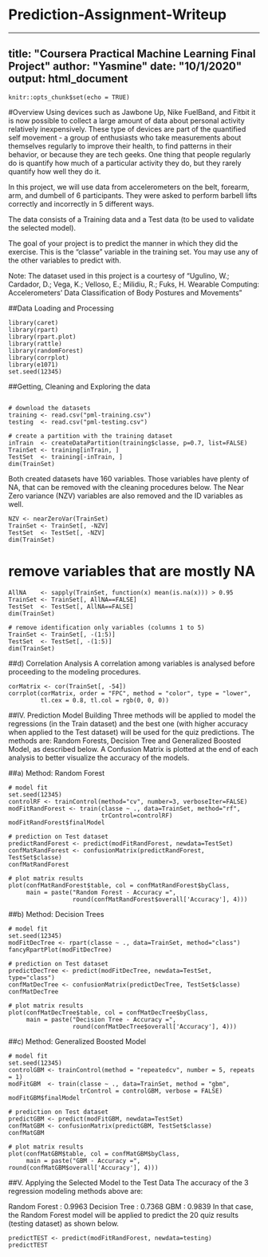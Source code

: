 # Prediction-Assignment-Writeup
---
title: "Coursera Practical Machine Learning Final Project"
author: "Yasmine"
date: "10/1/2020"
output: html_document
---


```{r setup, include=FALSE}
knitr::opts_chunk$set(echo = TRUE)
```

#Overview
Using devices such as Jawbone Up, Nike FuelBand, and Fitbit it is now possible to collect a large amount of data about personal activity relatively inexpensively. These type of devices are part of the quantified self movement - a group of enthusiasts who take measurements about themselves regularly to improve their health, to find patterns in their behavior, or because they are tech geeks. One thing that people regularly do is quantify how much of a particular activity they do, but they rarely quantify how well they do it.

In this project, we will use data from accelerometers on the belt, forearm, arm, and dumbell of 6 participants. They were asked to perform barbell lifts correctly and incorrectly in 5 different ways.

The data consists of a Training data and a Test data (to be used to validate the selected model).

The goal of your project is to predict the manner in which they did the exercise. This is the “classe” variable in the training set. You may use any of the other variables to predict with.

Note: The dataset used in this project is a courtesy of “Ugulino, W.; Cardador, D.; Vega, K.; Velloso, E.; Milidiu, R.; Fuks, H. Wearable Computing: Accelerometers’ Data Classification of Body Postures and Movements”

##Data Loading and Processing
```{r}
library(caret)
library(rpart)
library(rpart.plot)
library(rattle)
library(randomForest)
library(corrplot)
library(e1071)
set.seed(12345)
```

##Getting, Cleaning and Exploring the data

```{r}

# download the datasets
training <- read.csv("pml-training.csv")
testing  <- read.csv("pml-testing.csv")

# create a partition with the training dataset 
inTrain  <- createDataPartition(training$classe, p=0.7, list=FALSE)
TrainSet <- training[inTrain, ]
TestSet  <- training[-inTrain, ]
dim(TrainSet)
```

Both created datasets have 160 variables. Those variables have plenty of NA, that can be removed with the cleaning procedures below. The Near Zero variance (NZV) variables are also removed and the ID variables as well.

```{r}
NZV <- nearZeroVar(TrainSet)
TrainSet <- TrainSet[, -NZV]
TestSet  <- TestSet[, -NZV]
dim(TrainSet)
```

# remove variables that are mostly NA

```{r}
AllNA    <- sapply(TrainSet, function(x) mean(is.na(x))) > 0.95
TrainSet <- TrainSet[, AllNA==FALSE]
TestSet  <- TestSet[, AllNA==FALSE]
dim(TrainSet)
```
```{r}
# remove identification only variables (columns 1 to 5)
TrainSet <- TrainSet[, -(1:5)]
TestSet  <- TestSet[, -(1:5)]
dim(TrainSet)
```
##d) Correlation Analysis
A correlation among variables is analysed before proceeding to the modeling procedures.

```{r}
corMatrix <- cor(TrainSet[, -54])
corrplot(corMatrix, order = "FPC", method = "color", type = "lower", 
         tl.cex = 0.8, tl.col = rgb(0, 0, 0))
```
##IV. Prediction Model Building
Three methods will be applied to model the regressions (in the Train dataset) and the best one (with higher accuracy when applied to the Test dataset) will be used for the quiz predictions. The methods are: Random Forests, Decision Tree and Generalized Boosted Model, as described below.
A Confusion Matrix is plotted at the end of each analysis to better visualize the accuracy of the models.

##a) Method: Random Forest

```{r}
# model fit
set.seed(12345)
controlRF <- trainControl(method="cv", number=3, verboseIter=FALSE)
modFitRandForest <- train(classe ~ ., data=TrainSet, method="rf",
                          trControl=controlRF)
modFitRandForest$finalModel
```

```{r}
# prediction on Test dataset
predictRandForest <- predict(modFitRandForest, newdata=TestSet)
confMatRandForest <- confusionMatrix(predictRandForest, TestSet$classe)
confMatRandForest

```


```{r}
# plot matrix results
plot(confMatRandForest$table, col = confMatRandForest$byClass, 
     main = paste("Random Forest - Accuracy =",
                  round(confMatRandForest$overall['Accuracy'], 4)))
```
##b) Method: Decision Trees

```{r}
# model fit
set.seed(12345)
modFitDecTree <- rpart(classe ~ ., data=TrainSet, method="class")
fancyRpartPlot(modFitDecTree)
```

```{r}
# prediction on Test dataset
predictDecTree <- predict(modFitDecTree, newdata=TestSet, type="class")
confMatDecTree <- confusionMatrix(predictDecTree, TestSet$classe)
confMatDecTree
```

```{r}
# plot matrix results
plot(confMatDecTree$table, col = confMatDecTree$byClass, 
     main = paste("Decision Tree - Accuracy =",
                  round(confMatDecTree$overall['Accuracy'], 4)))
```

##c) Method: Generalized Boosted Model

```{r}
# model fit
set.seed(12345)
controlGBM <- trainControl(method = "repeatedcv", number = 5, repeats = 1)
modFitGBM  <- train(classe ~ ., data=TrainSet, method = "gbm",
                    trControl = controlGBM, verbose = FALSE)
modFitGBM$finalModel
```

```{r}
# prediction on Test dataset
predictGBM <- predict(modFitGBM, newdata=TestSet)
confMatGBM <- confusionMatrix(predictGBM, TestSet$classe)
confMatGBM
```


```{r}
# plot matrix results
plot(confMatGBM$table, col = confMatGBM$byClass, 
     main = paste("GBM - Accuracy =", round(confMatGBM$overall['Accuracy'], 4)))
```
##V. Applying the Selected Model to the Test Data
The accuracy of the 3 regression modeling methods above are:

Random Forest : 0.9963
Decision Tree : 0.7368
GBM : 0.9839
In that case, the Random Forest model will be applied to predict the 20 quiz results (testing dataset) as shown below.

```{r}
predictTEST <- predict(modFitRandForest, newdata=testing)
predictTEST
```
